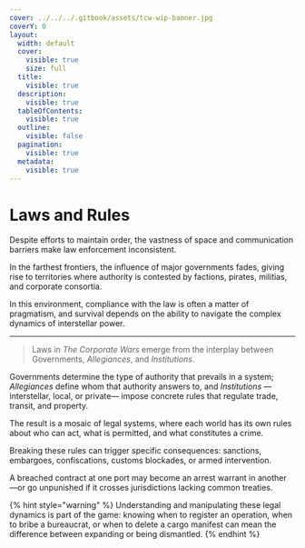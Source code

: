 ```yaml
---
cover: ../../../.gitbook/assets/tcw-wip-banner.jpg
coverY: 0
layout:
  width: default
  cover:
    visible: true
    size: full
  title:
    visible: true
  description:
    visible: true
  tableOfContents:
    visible: true
  outline:
    visible: false
  pagination:
    visible: true
  metadata:
    visible: true
---
```


# Laws and Rules

Despite efforts to maintain order, the vastness of space and communication barriers make law enforcement inconsistent.

In the farthest frontiers, the influence of major governments fades, giving rise to territories where authority is contested by factions, pirates, militias, and corporate consortia.

In this environment, compliance with the law is often a matter of pragmatism, and survival depends on the ability to navigate the complex dynamics of interstellar power.

***

> Laws in _The Corporate Wars_ emerge from the interplay between Governments, _Allegiances_, and _Institutions_.

Governments determine the type of authority that prevails in a system; _Allegiances_ define whom that authority answers to, and _Institutions_ —interstellar, local, or private— impose concrete rules that regulate trade, transit, and property.

The result is a mosaic of legal systems, where each world has its own rules about who can act, what is permitted, and what constitutes a crime.

Breaking these rules can trigger specific consequences: sanctions, embargoes, confiscations, customs blockades, or armed intervention.

A breached contract at one port may become an arrest warrant in another —or go unpunished if it crosses jurisdictions lacking common treaties.

{% hint style="warning" %}
Understanding and manipulating these legal dynamics is part of the game: knowing when to register an operation, when to bribe a bureaucrat, or when to delete a cargo manifest can mean the difference between expanding or being dismantled.
{% endhint %}
